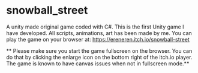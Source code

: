 # snowball_street
A unity made original game coded with C#. This is the first Unity game I have developed. All scripts, animations, art has been made by me. You can play the game on your browser at:
https://ereneren.itch.io/snowball-street

** Please make sure you start the game fullscreen on the browser. You can do that by clicking the enlarge icon on the bottom right of the itch.io player. The game is known to have canvas issues when not in fullscreen mode.**

